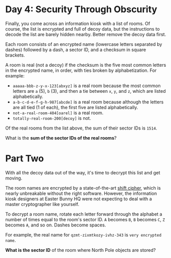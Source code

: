 # Day 4: Security Through Obscurity
Finally, you come across an information kiosk with a list of rooms. Of course, the list is encrypted and full of decoy 
data, but the instructions to decode the list are barely hidden nearby. Better remove the decoy data first.

Each room consists of an encrypted name (lowercase letters separated by dashes) followed by a dash, a sector ID, and a 
checksum in square brackets.

A room is real (not a decoy) if the checksum is the five most common letters in the encrypted name, in order, with ties 
broken by alphabetization. For example:
* `aaaaa-bbb-z-y-x-123[abxyz]` is a real room because the most common letters are `a` (5), `b` (3), and then a tie 
between `x`, `y`, and `z`, which are listed alphabetically.
* `a-b-c-d-e-f-g-h-987[abcde]` is a real room because although the letters are all tied (1 of each), the first five are 
listed alphabetically.
* `not-a-real-room-404[oarel]` is a real room.
* `totally-real-room-200[decoy]` is not.

Of the real rooms from the list above, the sum of their sector IDs is `1514`.

What is the **sum of the sector IDs of the real rooms**?

# Part Two
With all the decoy data out of the way, it's time to decrypt this list and get moving.

The room names are encrypted by a state-of-the-art [shift cipher](https://en.wikipedia.org/wiki/Caesar_cipher), which 
is nearly unbreakable without the right software. However, the information kiosk designers at Easter Bunny HQ were not 
expecting to deal with a master cryptographer like yourself.

To decrypt a room name, rotate each letter forward through the alphabet a number of times equal to the room's sector ID. 
`A` becomes `B`, `B` becomes `C`, `Z` becomes `A`, and so on. Dashes become spaces.

For example, the real name for `qzmt-zixmtkozy-ivhz-343` is `very encrypted name`.

**What is the sector ID** of the room where North Pole objects are stored?
